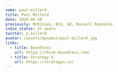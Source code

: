 ```yaml
---
name: paul-millerd
title: Paul Millerd
date: 2020-04-30
previously: McKinsey, BCG, GE, Russell Reynolds 
indie_status: 3+ years
twitter: p_millerd
avatar: /assets/dynamic/paul-millerd.jpg
links:
  - title: Boundless
    url: https://think-boundless.com/
  - title: Strategy U
    url: https://strategyu.co/
---
```


